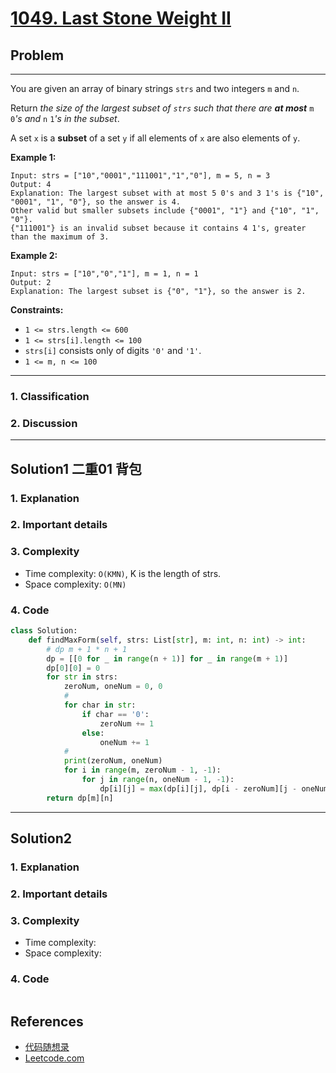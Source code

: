 # [1049. Last Stone Weight II](https://leetcode.com/problems/last-stone-weight-ii/)

## Problem

*****

You are given an array of binary strings `strs` and two integers `m` and `n`.

Return *the size of the largest subset of `strs` such that there are **at most*** `m` `0`*'s and* `n` `1`*'s in the subset*.

A set `x` is a **subset** of a set `y` if all elements of `x` are also elements of `y`.

 

**Example 1:**

```
Input: strs = ["10","0001","111001","1","0"], m = 5, n = 3
Output: 4
Explanation: The largest subset with at most 5 0's and 3 1's is {"10", "0001", "1", "0"}, so the answer is 4.
Other valid but smaller subsets include {"0001", "1"} and {"10", "1", "0"}.
{"111001"} is an invalid subset because it contains 4 1's, greater than the maximum of 3.
```

**Example 2:**

```
Input: strs = ["10","0","1"], m = 1, n = 1
Output: 2
Explanation: The largest subset is {"0", "1"}, so the answer is 2.
```

 

**Constraints:**

- `1 <= strs.length <= 600`
- `1 <= strs[i].length <= 100`
- `strs[i]` consists only of digits `'0'` and `'1'`.
- `1 <= m, n <= 100`

******

### 1. Classification



### 2. Discussion





*******

## Solution1 二重01 背包

### 1. Explanation





### 2. Important details





### 3. Complexity

- Time complexity:  `O(KMN)`, K is the length of strs.
- Space complexity: `O(MN)`



### 4. Code

```python
class Solution:
    def findMaxForm(self, strs: List[str], m: int, n: int) -> int:
        # dp m + 1 * n + 1
        dp = [[0 for _ in range(n + 1)] for _ in range(m + 1)]
        dp[0][0] = 0
        for str in strs:
            zeroNum, oneNum = 0, 0
            # 
            for char in str:
                if char == '0':
                    zeroNum += 1
                else:
                    oneNum += 1
            #
            print(zeroNum, oneNum)
            for i in range(m, zeroNum - 1, -1):
                for j in range(n, oneNum - 1, -1):
                    dp[i][j] = max(dp[i][j], dp[i - zeroNum][j - oneNum] + 1)
        return dp[m][n]

```



********

## Solution2

### 1. Explanation





### 2. Important details





### 3. Complexity

- Time complexity:
- Space complexity:



### 4. Code

```python

```

## References

- [代码随想录 ](https://github.com/youngyangyang04/leetcode-master)
- [Leetcode.com](https://leetcode.com/problemset/all/)
